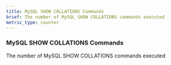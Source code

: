 ```yaml
---
title: MySQL SHOW COLLATIONS Commands
brief: The number of MySQL SHOW COLLATIONS commands executed
metric_type: counter
---
```

### MySQL SHOW COLLATIONS Commands

The number of MySQL SHOW COLLATIONS commands executed
